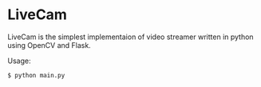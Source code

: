 # LiveCam
LiveCam is the simplest implementaion of video streamer written in python using OpenCV and Flask.

Usage:
```sh
$ python main.py
```
